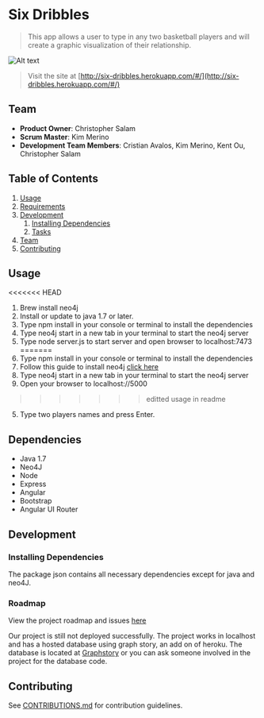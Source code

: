 # Six Dribbles
> This app allows a user to type in any two basketball players and will create a graphic visualization of their relationship.

![Alt text](https://github.com/dafabulousteach/sixdribbles/blob/master/screenShot.png)

> Visit the site at [http://six-dribbles.herokuapp.com/#/](http://six-dribbles.herokuapp.com/#/)

## Team

  - __Product Owner__: Christopher Salam
  - __Scrum Master__: Kim Merino
  - __Development Team Members__: Cristian Avalos, Kim Merino, Kent Ou, Christopher Salam

## Table of Contents

1. [Usage](#Usage)
2. [Requirements](#requirements)
3. [Development](#development)
    1. [Installing Dependencies](#installing-dependencies)
    2. [Tasks](#tasks)
4. [Team](#team)
5. [Contributing](#contributing)

## Usage

<<<<<<< HEAD
1. Brew install neo4j
2. Install or update to java 1.7 or later.
2. Type npm install in your console or terminal to install the dependencies
3. Type neo4j start in a new tab in your terminal to start the neo4j server
4. Type node server.js to start server and open browser to localhost:7473
=======
1. Type npm install in your console or terminal to install the dependencies
2. Follow this guide to install neo4j [click here](https://github.com/upstanding-biome/sixdegrees/blob/master/how%20to%20use%20neo4j)
3. Type neo4j start in a new tab in your terminal to start the neo4j server
4. Open your browser to localhost://5000
>>>>>>> editted usage in readme
5. Type two players names and press Enter.

## Dependencies

- Java 1.7
- Neo4J
- Node
- Express
- Angular
- Bootstrap
- Angular UI Router

## Development

### Installing Dependencies

The package json contains all necessary dependencies except for java and neo4J.

### Roadmap

View the project roadmap and issues [here](https://github.com/upstanding-biome/sixdegrees/issues)

Our project is still not deployed successfully.
The project works in localhost and has a hosted database using graph story, an add on of heroku. The database is located at [Graphstory](https://neo-55cb99b18376e-364459c455.do-stories.graphstory.com:7473/browser/) or you can ask someone involved in the project for the database code.

## Contributing

See [CONTRIBUTIONS.md](/docs/CONTRIBUTIONS.md) for contribution guidelines.